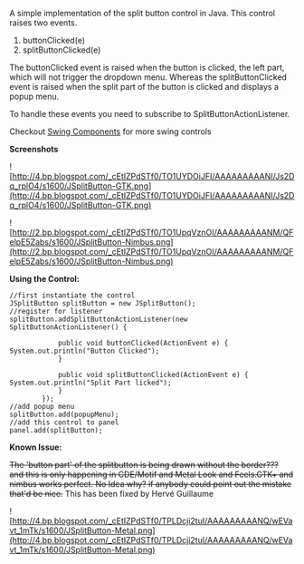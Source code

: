 A simple implementation of the split button control in Java. This control raises two events.
  1. buttonClicked(e)
  1. splitButtonClicked(e)

The buttonClicked event is raised when the button is clicked, the left part, which will not trigger the dropdown menu. Whereas the splitButtonClicked event is raised when the split part of the button is clicked and displays a popup menu.

To handle these events you need to subscribe to SplitButtonActionListener.

Checkout [Swing Components](https://code.google.com/p/swing-components/) for more swing controls


**Screenshots**

![http://4.bp.blogspot.com/_cEtIZPdSTf0/TO1UYDOiJFI/AAAAAAAAANI/Js2Dq_rplO4/s1600/JSplitButton-GTK.png](http://4.bp.blogspot.com/_cEtIZPdSTf0/TO1UYDOiJFI/AAAAAAAAANI/Js2Dq_rplO4/s1600/JSplitButton-GTK.png)

![http://2.bp.blogspot.com/_cEtIZPdSTf0/TO1UpqVznOI/AAAAAAAAANM/QFelpE5Zabs/s1600/JSplitButton-Nimbus.png](http://2.bp.blogspot.com/_cEtIZPdSTf0/TO1UpqVznOI/AAAAAAAAANM/QFelpE5Zabs/s1600/JSplitButton-Nimbus.png)

**Using the Control:**
```
//first instantiate the control
JSplitButton splitButton = new JSplitButton();
//register for listener
splitButton.addSplitButtonActionListener(new SplitButtonActionListener() {

            public void buttonClicked(ActionEvent e) {
System.out.println("Button Clicked");
            }

            public void splitButtonClicked(ActionEvent e) {
System.out.println("Split Part licked");
            }
        });
//add popup menu
splitButton.add(popupMenu);
//add this control to panel
panel.add(splitButton);
```

**Known Issue:**

<s>The 'button part' of the splitbutton is being drawn without the border??? and this is only happening in CDE/Motif and Metal Look and Feels.GTK+ and nimbus works perfect. No Idea why? if anybody could point out the mistake that'd be nice.</s> This has been fixed by Hervé Guillaume

![http://4.bp.blogspot.com/_cEtIZPdSTf0/TPLDcji2tuI/AAAAAAAAANQ/wEVavt_1mTk/s1600/JSplitButton-Metal.png](http://4.bp.blogspot.com/_cEtIZPdSTf0/TPLDcji2tuI/AAAAAAAAANQ/wEVavt_1mTk/s1600/JSplitButton-Metal.png)